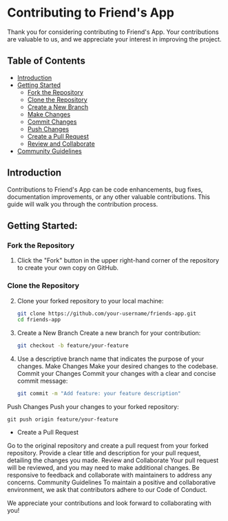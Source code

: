 # Contributing to Friend's App

Thank you for considering contributing to Friend's App. Your contributions are valuable to us, and we appreciate your interest in improving the project.

## Table of Contents

- [Introduction](#introduction)
- [Getting Started](#getting-started)
  - [Fork the Repository](#fork-the-repository)
  - [Clone the Repository](#clone-the-repository)
  - [Create a New Branch](#create-a-new-branch)
  - [Make Changes](#make-changes)
  - [Commit Changes](#commit-changes)
  - [Push Changes](#push-changes)
  - [Create a Pull Request](#create-a-pull-request)
  - [Review and Collaborate](#review-and-collaborate)
- [Community Guidelines](#community-guidelines)

## Introduction

Contributions to Friend's App can be code enhancements, bug fixes, documentation improvements, or any other valuable contributions. This guide will walk you through the contribution process.

## Getting Started:

### Fork the Repository

1. Click the "Fork" button in the upper right-hand corner of the repository to create your own copy on GitHub.

### Clone the Repository

2. Clone your forked repository to your local machine:

   ```bash
   git clone https://github.com/your-username/friends-app.git
   cd friends-app
   
3. Create a New Branch
Create a new branch for your contribution:

    ```bash
    git checkout -b feature/your-feature


4. Use a descriptive branch name that indicates the purpose of your changes.
Make Changes
Make your desired changes to the codebase.
Commit your Changes
Commit your changes with a clear and concise commit message:

    ```bash
    git commit -m "Add feature: your feature description"

Push Changes
Push your changes to your forked repository:

  ```
git push origin feature/your-feature 
  ```


- Create a Pull Request
  
Go to the original repository and create a pull request from your forked repository. Provide a clear title and description for your pull request, detailing the changes you made.
Review and Collaborate
Your pull request will be reviewed, and you may need to make additional changes. Be responsive to feedback and collaborate with maintainers to address any concerns.
Community Guidelines
To maintain a positive and collaborative environment, we ask that contributors adhere to our Code of Conduct.

We appreciate your contributions and look forward to collaborating with you!






